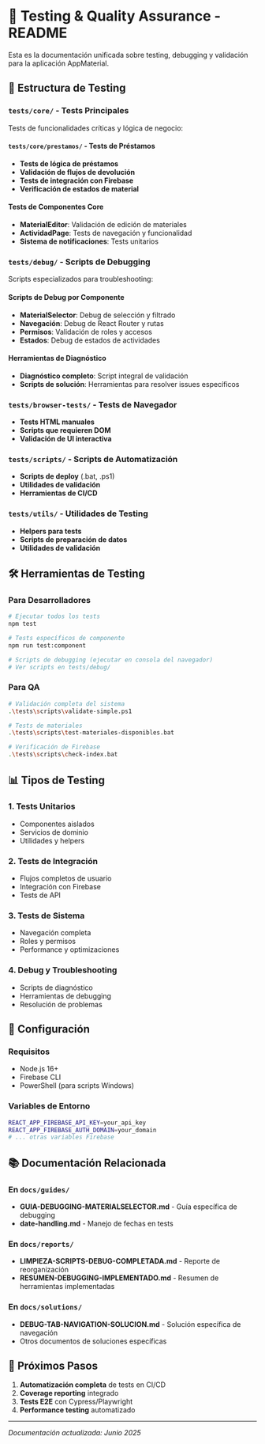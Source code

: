 # 🧪 Testing & Quality Assurance - README

Esta es la documentación unificada sobre testing, debugging y validación para la aplicación AppMaterial.

## 📁 Estructura de Testing

### `tests/core/` - Tests Principales
Tests de funcionalidades críticas y lógica de negocio:

#### `tests/core/prestamos/` - Tests de Préstamos
- **Tests de lógica de préstamos**
- **Validación de flujos de devolución** 
- **Tests de integración con Firebase**
- **Verificación de estados de material**

#### Tests de Componentes Core
- **MaterialEditor**: Validación de edición de materiales
- **ActividadPage**: Tests de navegación y funcionalidad
- **Sistema de notificaciones**: Tests unitarios

### `tests/debug/` - Scripts de Debugging
Scripts especializados para troubleshooting:

#### Scripts de Debug por Componente
- **MaterialSelector**: Debug de selección y filtrado
- **Navegación**: Debug de React Router y rutas
- **Permisos**: Validación de roles y accesos
- **Estados**: Debug de estados de actividades

#### Herramientas de Diagnóstico
- **Diagnóstico completo**: Script integral de validación
- **Scripts de solución**: Herramientas para resolver issues específicos

### `tests/browser-tests/` - Tests de Navegador
- **Tests HTML manuales**
- **Scripts que requieren DOM**
- **Validación de UI interactiva**

### `tests/scripts/` - Scripts de Automatización
- **Scripts de deploy** (.bat, .ps1)
- **Utilidades de validación**
- **Herramientas de CI/CD**

### `tests/utils/` - Utilidades de Testing
- **Helpers para tests**
- **Scripts de preparación de datos**
- **Utilidades de validación**

## 🛠️ Herramientas de Testing

### Para Desarrolladores
```bash
# Ejecutar todos los tests
npm test

# Tests específicos de componente
npm run test:component

# Scripts de debugging (ejecutar en consola del navegador)
# Ver scripts en tests/debug/
```

### Para QA
```bash
# Validación completa del sistema
.\tests\scripts\validate-simple.ps1

# Tests de materiales
.\tests\scripts\test-materiales-disponibles.bat

# Verificación de Firebase
.\tests\scripts\check-index.bat
```

## 📊 Tipos de Testing

### 1. Tests Unitarios
- Componentes aislados
- Servicios de dominio
- Utilidades y helpers

### 2. Tests de Integración
- Flujos completos de usuario
- Integración con Firebase
- Tests de API

### 3. Tests de Sistema
- Navegación completa
- Roles y permisos
- Performance y optimizaciones

### 4. Debug y Troubleshooting
- Scripts de diagnóstico
- Herramientas de debugging
- Resolución de problemas

## 🔧 Configuración

### Requisitos
- Node.js 16+
- Firebase CLI
- PowerShell (para scripts Windows)

### Variables de Entorno
```bash
REACT_APP_FIREBASE_API_KEY=your_api_key
REACT_APP_FIREBASE_AUTH_DOMAIN=your_domain
# ... otras variables Firebase
```

## 📚 Documentación Relacionada

### En `docs/guides/`
- **GUIA-DEBUGGING-MATERIALSELECTOR.md** - Guía específica de debugging
- **date-handling.md** - Manejo de fechas en tests

### En `docs/reports/`
- **LIMPIEZA-SCRIPTS-DEBUG-COMPLETADA.md** - Reporte de reorganización
- **RESUMEN-DEBUGGING-IMPLEMENTADO.md** - Resumen de herramientas implementadas

### En `docs/solutions/`
- **DEBUG-TAB-NAVIGATION-SOLUCION.md** - Solución específica de navegación
- Otros documentos de soluciones específicas

## 🚀 Próximos Pasos

1. **Automatización completa** de tests en CI/CD
2. **Coverage reporting** integrado
3. **Tests E2E** con Cypress/Playwright
4. **Performance testing** automatizado

---
*Documentación actualizada: Junio 2025*
